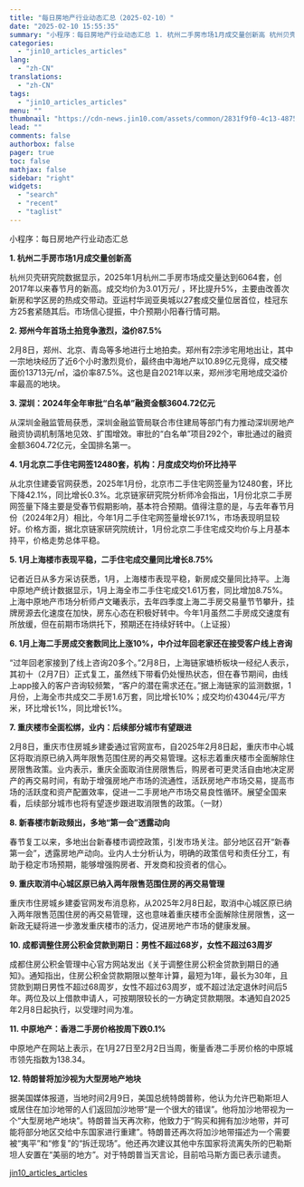 ```yaml
---
title: "每日房地产行业动态汇总（2025-02-10）"
date: "2025-02-10 15:55:35"
summary: "小程序：每日房地产行业动态汇总 1. 杭州二手房市场1月成交量创新高 杭州贝壳研究院数据显示，202..."
categories:
  - "jin10_articles_articles"
lang:
  - "zh-CN"
translations:
  - "zh-CN"
tags:
  - "jin10_articles_articles"
menu: ""
thumbnail: "https://cdn-news.jin10.com/assets/common/2831f9f0-4c13-4875-8457-abd42935bfa4.png/lite"
lead: ""
comments: false
authorbox: false
pager: true
toc: false
mathjax: false
sidebar: "right"
widgets:
  - "search"
  - "recent"
  - "taglist"
---
```


小程序：每日房地产行业动态汇总

**1. 杭州二手房市场1月成交量创新高**

杭州贝壳研究院数据显示，2025年1月杭州二手房市场成交量达到6064套，创2017年以来春节月的新高。成交均价为3.01万元/ ，环比提升5%，主要由改善次新房和学区房的热成交带动。亚运村华润亚奥城以27套成交量位居首位，桂冠东方25套紧随其后。市场信心提振，中介预期小阳春行情可期。

**2. 郑州今年首场土拍竞争激烈，溢价87.5%**

2月8日，郑州、北京、青岛等多地进行土地拍卖。郑州有2宗涉宅用地出让，其中一宗地块经历了近6个小时激烈竞价，最终由中海地产以10.89亿元竞得，成交楼面价13713元/㎡，溢价率87.5%。这也是自2021年以来，郑州涉宅用地成交溢价率最高的地块。

**3. 深圳：2024年全年审批“白名单”融资金额3604.72亿元**

从深圳金融监管局获悉，深圳金融监管局联合市住建局等部门有力推动深圳房地产融资协调机制落地见效、扩围增效。审批的“白名单”项目292个，审批通过的融资金额3604.72亿元，全国排名第一。

**4. 1月北京二手住宅网签12480套，机构：月度成交均价环比持平**

从北京住建委官网获悉，2025年1月份，北京市二手住宅网签量为12480套，环比下降42.1%，同比增长0.3%。北京链家研究院分析师冷会指出，1月份北京二手房网签量下降主要是受春节假期影响，基本符合预期。值得注意的是，与去年春节月份（2024年2月）相比，今年1月二手住宅网签量增长97.1%，市场表现明显较好。价格方面，据北京链家研究院统计，1月份北京二手住宅成交均价与上月基本持平，价格走势总体平稳。

**5. 1月上海楼市表现平稳，二手住宅成交量同比增长8.75%**

记者近日从多方采访获悉，1月，上海楼市表现平稳，新房成交量同比持平。上海中原地产统计数据显示，1月上海全市二手住宅成交1.61万套，同比增加8.75%。上海中原地产市场分析师卢文曦表示，去年四季度上海二手房交易量节节攀升，挂牌房源去化速度在加快，房东心态在积极好转中。今年1月虽然二手房成交速度有所放缓，但在前期市场烘托下，预期还在持续好转中。（上证报）

**6. 1月上海二手房成交套数同比上涨10%，中介过年回老家还在接受客户线上咨询**

“过年回老家接到了线上咨询20多个。”2月8日，上海链家塘桥板块一经纪人表示，其初十（2月7日）正式复工，虽然线下带看仍处慢热状态，但在春节期间，由线上app接入的客户咨询较频繁，“客户的潜在需求还在。”据上海链家的监测数据，1月份，上海全市共成交二手房1.6万套，同比增长10%；成交均价43044元/平方米，环比增长1%，同比增长1%。

**7. 重庆楼市全面松绑，业内：后续部分城市有望跟进**

2月8日，重庆市住房城乡建委通过官网宣布，自2025年2月8日起，重庆市中心城区将取消原已纳入两年限售范围住房的再交易管理。这标志着重庆楼市全面解除住房限售政策。业内表示，重庆全面取消住房限售后，购房者可更灵活自由地决定房产的再交易时间，有助于增强房地产市场的流通性，活跃房地产市场交易，提高市场的活跃度和资产配置效率，促进一二手房地产市场交易良性循环。展望全国来看，后续部分城市也将有望逐步跟进取消限售的政策。（一财）

**8. 新春楼市新政频出，多地“第一会”透露动向**

春节复工以来，多地出台新春楼市调控政策，引发市场关注。部分地区召开“新春第一会”，透露房地产动向。业内人士分析认为，明确的政策信号和责任分工，有助于稳定市场预期，能够增强购房者、开发商和投资者的信心。

**9. 重庆取消中心城区原已纳入两年限售范围住房的再交易管理**

重庆市住房城乡建委官网发布消息称，从2025年2月8日起，取消中心城区原已纳入两年限售范围住房的再交易管理，这也意味着重庆楼市全面解除住房限售，这一新政无疑将进一步激发重庆楼市的活力，促进房地产市场的健康发展。

**10. 成都调整住房公积金贷款到期日：男性不超过68岁，女性不超过63周岁**

成都住房公积金管理中心官方网站发出《关于调整住房公积金贷款到期日的通知》。通知指出，住房公积金贷款期限以整年计算，最短为1年，最长为30年，且贷款到期日男性不超过68周岁，女性不超过63周岁，或不超过法定退休时间后5年。两位及以上借款申请人，可按期限较长的一方确定贷款期限。本通知自2025年2月8日起执行，以受理时间为准。

**11. 中原地产：香港二手房价格按周下跌0.1%**

中原地产在网站上表示，在1月27日至2月2日当周，衡量香港二手房价格的中原城市领先指数为138.34。

**12. 特朗普将加沙视为大型房地产地块**

据美国媒体报道，当地时间2月9日，美国总统特朗普称，他认为允许巴勒斯坦人或居住在加沙地带的人们返回加沙地带“是一个很大的错误”。他将加沙地带视为一个“大型房地产地块”。特朗普当天再次称，他致力于“购买和拥有加沙地带，并可能将部分地区交给中东国家进行重建”。特朗普还再次将加沙地带描述为一个需要被“夷平”和“修复”的“拆迁现场”。他还再次建议其他中东国家将流离失所的巴勒斯坦人安置在“美丽的地方”。对于特朗普当天言论，目前哈马斯方面已表示谴责。

[jin10_articles_articles](https://xnews.jin10.com/details/162375)
